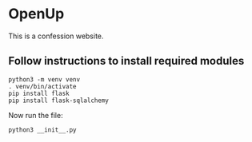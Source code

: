 # OpenUp
This is a confession website. 

## Follow instructions to install required modules
    python3 -m venv venv
    . venv/bin/activate
    pip install flask
    pip install flask-sqlalchemy
Now run the file:

    python3 __init__.py
    
    
